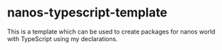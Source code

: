 # nanos-typescript-template
This is a template which can be used to create packages for nanos world with TypeScript using my declarations.
